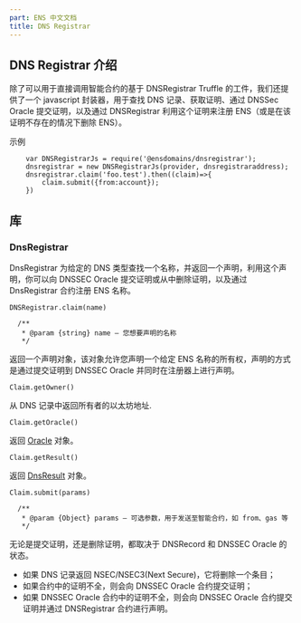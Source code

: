 ```yaml
---
part: ENS 中文文档
title: DNS Registrar
---
```


## DNS Registrar 介绍

除了可以用于直接调用智能合约的基于 DNSRegistrar Truffle 的工件，我们还提供了一个 javascript 封装器，用于查找 DNS 记录、获取证明、通过 DNSSec Oracle 提交证明，以及通过 DNSRegistrar 利用这个证明来注册 ENS（或是在该证明不存在的情况下删除 ENS）。

示例

``` solidity
    var DNSRegistrarJs = require('@ensdomains/dnsregistrar');
    dnsregistrar = new DNSRegistrarJs(provider, dnsregistraraddress);
    dnsregistrar.claim('foo.test').then((claim)=>{
        claim.submit({from:account});
    })
```

## 库

### DnsRegistrar

DnsRegistrar 为给定的 DNS 类型查找一个名称，并返回一个声明，利用这个声明，你可以向 DNSSEC Oracle 提交证明或从中删除证明，以及通过 DnsRegistrar 合约注册 ENS 名称。

``` solidity
DNSRegistrar.claim(name)

  /**
   * @param {string} name – 您想要声明的名称
   */
```

返回一个声明对象，该对象允许您声明一个给定 ENS 名称的所有权，声明的方式是通过提交证明到 DNSSEC Oracle 并同时在注册器上进行声明。

``` solidity
Claim.getOwner()
```

从 DNS 记录中返回所有者的以太坊地址.

``` solidity
Claim.getOracle()
```

返回 [Oracle](/docs/contract-api-reference/dnsprovejs.html#Oracle-库及其函数) 对象。

``` solidity
Claim.getResult()
```

返回 [DnsResult](/docs/contract-api-reference/dnsprovejs.html#DnsResult-库) 对象。

``` solidity
Claim.submit(params)

  /**
   * @param {Object} params – 可选参数，用于发送至智能合约，如 from、gas 等
   */
```

无论是提交证明，还是删除证明，都取决于 DNSRecord 和 DNSSEC Oracle 的状态。

- 如果 DNS 记录返回 NSEC/NSEC3(Next Secure)，它将删除一个条目；
- 如果合约中的证明不全，则会向 DNSSEC Oracle 合约提交证明；
- 如果 DNSSEC Oracle 合约中的证明不全，则会向 DNSSEC Oracle 合约提交证明并通过 DNSRegistrar 合约进行声明。

